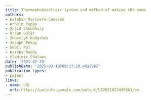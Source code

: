 ```yaml
---
title: Thermophotovoltaic system and method of making the same
authors:
- Esteban Marinero-Caceres
- Arnold Toppo
- Sajid Choudhury
- Urcan Guler
- Zhaxylyk Kudyshev
- Joseph Pekny
- Swati Pol
- Harsha Reddy
- Vladimir Shalaev
date: '2021-07-29'
publishDate: '2025-03-19T08:17:29.401326Z'
publication_types:
- patent
links:
- name: URL
  url: https://patents.google.com/patent/US20210234498A1/en
---
```


